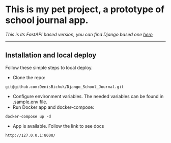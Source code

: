 # This is my pet project, a prototype of school journal app.
*This is its FastAPI based version, you can find Django based one [here](https://github.com/DenisBichuk/Django_School_Journal)*

---
## Installation and local deploy
Follow these simple steps to local deploy.
* Clone the repo:
```
git@github.com:DenisBichuk/Django_School_Journal.git
```
* Configure environment variables. The needed variables can be found in .sample.env file.
* Run Docker app and docker-compose:
```
docker-compose up -d
```

* App is available. Follow the link to see docs
```
http://127.0.0.1:8000/
```
